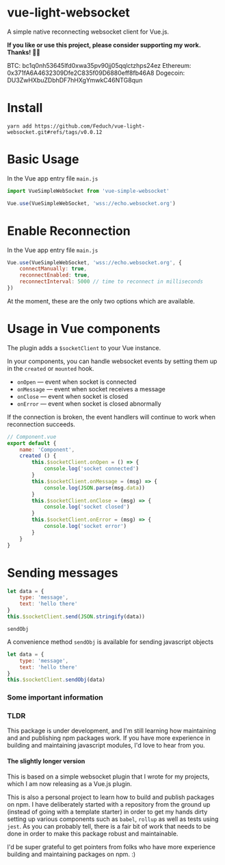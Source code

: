 # vue-light-websocket

A simple native reconnecting websocket client for Vue.js.

__If you like or use this project, please consider supporting my work. Thanks! 🙏🏼__

BTC: bc1q0nh53645lfd0xwa35pv90jj05qqlctzhps24ez
Ethereum: 0x371fA6A4632309Dfe2C835f09D6880eff8fb46A8
Dogecoin: DU3ZwHXbuZDbhDF7hHXgYmwkC46NTG8qun
# Install

```
yarn add https://github.com/Feduch/vue-light-websocket.git#refs/tags/v0.0.12
```

# Basic Usage

In the Vue app entry file `main.js`
```js
import VueSimpleWebSocket from 'vue-simple-websocket'

Vue.use(VueSimpleWebSocket, 'wss://echo.websocket.org')
```

# Enable Reconnection
In the Vue app entry file `main.js`
```js
Vue.use(VueSimpleWebSocket, 'wss://echo.websocket.org', {
    connectManually: true,
    reconnectEnabled: true,
    reconnectInterval: 5000 // time to reconnect in milliseconds
})
```

At the moment, these are the only two options which are available.

# Usage in Vue components

The plugin adds a `$socketClient` to your Vue instance.

In your components, you can handle websocket events by setting them up in the `created` or `mounted` hook.
- `onOpen` — event when socket is connected
- `onMessage` — event when socket receives a message
- `onClose` — event when socket is closed
- `onError` — event when socket is closed abnormally

If the connection is broken, the event handlers will continue to work when reconnection succeeds.

```js
// Component.vue
export default {
    name: 'Component',
    created () {
        this.$socketClient.onOpen = () => {
            console.log('socket connected')
        }
        this.$socketClient.onMessage = (msg) => {
            console.log(JSON.parse(msg.data))
        }
        this.$socketClient.onClose = (msg) => {
            console.log('socket closed')
        }
        this.$socketClient.onError = (msg) => {
            console.log('socket error')
        }
    }
}
```

# Sending messages

```js
let data = {
    type: 'message',
    text: 'hello there'
}
this.$socketClient.send(JSON.stringify(data))
```

`sendObj`

A convenience method `sendObj` is available for sending javascript objects

```js
let data = {
    type: 'message',
    text: 'hello there'
}
this.$socketClient.sendObj(data)
```

### Some important information

### TLDR
This package is under development, and I'm still learning how maintaining and and publishing npm packages work. If you have more experience in building and maintaining javascript modules, I'd love to hear from you.

#### The slightly longer version

This is based on a simple websocket plugin that I wrote for my projects, which I am now releasing as a Vue.js plugin.

This is also a personal project to learn how to build and publish packages on npm. I have deliberately started with a repository from the ground up (instead of going with a template starter) in order to get my hands dirty setting up various components such as `babel`, `rollup` as well as tests using `jest`. As you can probably tell, there is a fair bit of work that needs to be done in order to make this package robust and maintainable.

I'd be super grateful to get pointers from folks who have more experience building and maintaining packages on npm. :)






